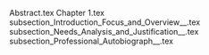Abstract.tex
Chapter 1.tex
subsection_Introduction_Focus_and_Overview__.tex
subsection_Needs_Analysis_and_Justification__.tex
subsection_Professional_Autobiograph__.tex
